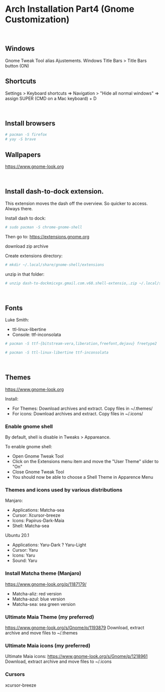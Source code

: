 # Arch Installation Part4 (Gnome Customization)

<br>

## Windows

Gnome Tweak Tool alias Ajustements.
Windows Title Bars > Title Bars button (ON)


## Shortcuts

Settings > Keyboard shortcuts
=> Navigation > "Hide all normal windows" => assign SUPER (CMD on a Mac keyboard) + D


<br>


## Install browsers

```bash
# pacman -S firefox
# yay -S brave
```



## Wallpapers

https://www.gnome-look.org


<br>


## Install dash-to-dock extension.

This extension moves the dash off the overview.
So quicker to access. Always there.

Install dash to dock:

```bash
# sudo pacman -S chrome-gnome-shell
```

Then go to:
https://extensions.gnome.org


download zip archive

Create extensions directory:
```bash
# mkdir ~/.local/share/gnome-shell/extensions
```

unzip in that folder:
```bash
# unzip dash-to-dockmicxgx.gmail.com.v68.shell-extensio,.zip ~/.local/share/gnome-shell/extensions
```

<br>


## Fonts

Luke Smith:
- ttl-linux-libertine
- Console: ttf-inconsolata

```bash
# pacman -S ttf-{bitstream-vera,liberation,freefont,dejavu} freetype2
```

```bash
# pacman -S ttl-linux-libertine ttf-inconsolata
```


<br>


## Themes

https://www.gnome-look.org

Install:
- For Themes: Download archives and extract. Copy files in ~/.themes/
- For icons: Download archives and extract. Copy files in ~/.icons/


### Enable gnome shell

By default, shell is disable in Tweaks > Appareance.

To enable gnome shell:
- Open Gnome Tweak Tool
- Click on the Extensions menu item and move the "User Theme" slider to "On"
- Close Gnome Tweak Tool
- You should now be able to choose a Shell Theme in Apparence Menu


### Themes and icons used by various distributions

Manjaro:
- Applications: Matcha-sea
- Cursor: Xcursor-breeze
- Icons: Papirus-Dark-Maia
- Shell: Matcha-sea

Ubuntu 20.1
- Applications: Yaru-Dark ? Yaru-Light
- Cursor: Yaru
- Icons: Yaru
- Sound: Yaru


### Install Matcha theme (Manjaro)

https://www.gnome-look.org/p/1187179/
- Matcha-aliz: red version
- Matcha-azul: blue version
- Matcha-sea: sea green version



### Ultimate Maia Theme (my preferred)

https://www.gnome-look.org/s/Gnome/p/1193879
Download, extract archive and move files to ~/.themes


### Ultimate Maia icons (my preferred)

Ultimate Maia icons:
https://www.gnome-look.org/s/Gnome/p/1218961
Download, extract archive and move files to ~/.icons


### Cursors

xcursor-breeze






